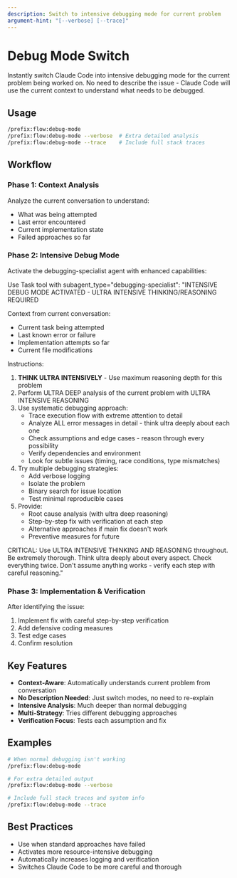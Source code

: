 ```yaml
---
description: Switch to intensive debugging mode for current problem
argument-hint: "[--verbose] [--trace]"
---
```


# Debug Mode Switch

Instantly switch Claude Code into intensive debugging mode for the current problem being worked on. No need to describe the issue - Claude Code will use the current context to understand what needs to be debugged.

## Usage

```bash
/prefix:flow:debug-mode
/prefix:flow:debug-mode --verbose  # Extra detailed analysis
/prefix:flow:debug-mode --trace    # Include full stack traces
```

## Workflow

### Phase 1: Context Analysis
Analyze the current conversation to understand:
- What was being attempted
- Last error encountered
- Current implementation state
- Failed approaches so far

### Phase 2: Intensive Debug Mode

Activate the debugging-specialist agent with enhanced capabilities:

Use Task tool with subagent_type="debugging-specialist":
"INTENSIVE DEBUG MODE ACTIVATED - ULTRA INTENSIVE THINKING/REASONING REQUIRED

Context from current conversation:
- Current task being attempted
- Last known error or failure
- Implementation attempts so far
- Current file modifications

Instructions:
1. **THINK ULTRA INTENSIVELY** - Use maximum reasoning depth for this problem
2. Perform ULTRA DEEP analysis of the current problem with ULTRA INTENSIVE REASONING
3. Use systematic debugging approach:
   - Trace execution flow with extreme attention to detail
   - Analyze ALL error messages in detail - think ultra deeply about each one
   - Check assumptions and edge cases - reason through every possibility
   - Verify dependencies and environment
   - Look for subtle issues (timing, race conditions, type mismatches)
4. Try multiple debugging strategies:
   - Add verbose logging
   - Isolate the problem
   - Binary search for issue location
   - Test minimal reproducible cases
5. Provide:
   - Root cause analysis (with ultra deep reasoning)
   - Step-by-step fix with verification at each step
   - Alternative approaches if main fix doesn't work
   - Preventive measures for future

CRITICAL: Use ULTRA INTENSIVE THINKING AND REASONING throughout. Be extremely thorough. Think ultra deeply about every aspect. Check everything twice. Don't assume anything works - verify each step with careful reasoning."

### Phase 3: Implementation & Verification

After identifying the issue:
1. Implement fix with careful step-by-step verification
2. Add defensive coding measures
3. Test edge cases
4. Confirm resolution

## Key Features

- **Context-Aware**: Automatically understands current problem from conversation
- **No Description Needed**: Just switch modes, no need to re-explain
- **Intensive Analysis**: Much deeper than normal debugging
- **Multi-Strategy**: Tries different debugging approaches
- **Verification Focus**: Tests each assumption and fix

## Examples

```bash
# When normal debugging isn't working
/prefix:flow:debug-mode

# For extra detailed output
/prefix:flow:debug-mode --verbose

# Include full stack traces and system info
/prefix:flow:debug-mode --trace
```

## Best Practices

- Use when standard approaches have failed
- Activates more resource-intensive debugging
- Automatically increases logging and verification
- Switches Claude Code to be more careful and thorough